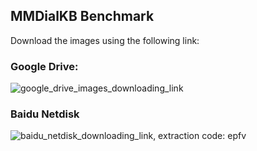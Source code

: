 ## MMDialKB Benchmark
Download the images using the following link:

### Google Drive: 
![google\_drive\_images\_downloading\_link](https://drive.google.com/file/d/1YvVE6bujSTcKabCce-ZTDgbJ5mMKd3dB/view?usp=sharing)

### Baidu Netdisk 
![baidu\_netdisk\_downloading\_link](https://pan.baidu.com/s/1yKU6aSUohk2CczZPkaAScg), extraction code: epfv

